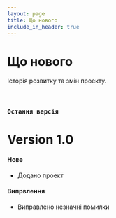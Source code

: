 ```yaml
---
layout: page
title: Що нового
include_in_header: true
---
```


# Що нового
Історія розвитку та змін проекту.

<br>

### `Остання версія`
# **Version 1.0**

#### Нове
- Додано проект

#### Випрвлення
- Виправлено незначні помилки

<br>
